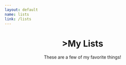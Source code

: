 ```yaml
---
layout: default
name: lists
link: /lists
---
```


<center><h1>>My Lists</h1>

<p>These are a few of my favorite things!</p></center>

